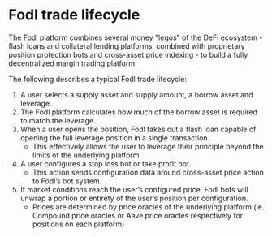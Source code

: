 # Fodl trade lifecycle

The Fodl platform combines several money "legos" of the DeFi ecosystem - flash loans and collateral lending platforms, combined with proprietary position protection bots and cross-asset price indexing - to build a fully decentralized margin trading platform.

The following describes a typical Fodl trade lifecycle:

1. A user selects a supply asset and supply amount, a borrow asset and leverage.
2. The Fodl platform calculates how much of the borrow asset is required to match the leverage.
3. When a user opens the position, Fodl takes out a flash loan capable of opening the full leverage position in a single transaction.
   * This effectively allows the user to leverage their principle beyond the limits of the underlying platform
4. A user configures a stop loss bot or take profit bot.
   * This action sends configuration data around cross-asset price action to Fodl’s bot system.
5. If market conditions reach the user’s configured price, Fodl bots will unwrap a portion or entirety of the user’s position per configuration.&#x20;
   * Prices are determined by price oracles of the underlying platform (ie. Compound price oracles or Aave price oracles respectively for positions on each platform)&#x20;

